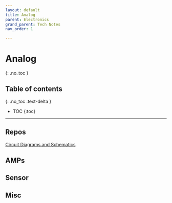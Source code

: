 ```yaml
---
layout: default
title: Analog
parent: Electronics
grand_parent: Tech Notes
nav_order: 1

---
```


# Analog
{: .no_toc }

## Table of contents
{: .no_toc .text-delta }

* TOC
{:toc}

---

## Repos

[Circuit Diagrams and Schematics](https://github.com/chrispwu/ckt_sch)


## AMPs

## Sensor

## Misc
